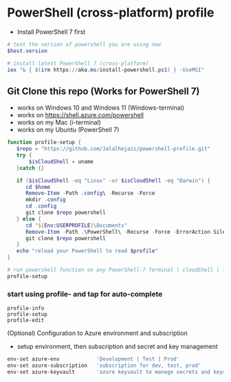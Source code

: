 # PowerShell (cross-platform) profile

- Install PowerShell 7 first

```powershell
# test the version of powershell you are using now
$host.version 

# install latest PowerShell 7 (cross-platform)
iex "& { $(irm https://aka.ms/install-powershell.ps1) } -UseMSI"

```


## Git Clone this repo (Works for PowerShell 7)

- works on Windows 10 and Windows 11 (Windows-terminal)
- works on https://shell.azure.com/powershell
- works on my Mac (i-terminal)
- works on my Ubuntu (PowerShell 7)

```powershell
function profile-setup {
   $repo = "https://github.com/Jalalhejazi/powershell-profile.git"
   try {
       $isCloudShell = uname 
   }catch {}

   if ($isCloudShell -eq "Linux" -or $isCloudShell -eq "Darwin") {
      cd $home
      Remove-Item -Path .config\ -Recurse -Force
      mkdir .config
      cd .config
      git clone $repo powershell
   } else {
      cd "${Env:USERPROFILE}\Documents"
      Remove-Item -Path .\PowerShell\ -Recurse -Force -ErrorAction SilentlyContinue
      git clone $repo powershell
   }
   echo "reload your PowerShell to read $profile"
}

# run powershell function on any PowerShell-7 Terminal | cloudShell | linux | Darwin  
profile-setup
```


### start using profile- and tap for auto-complete
```
profile-info
profile-setup
profile-edit
```


(Optional) Configuration to Azure environment and subscription
- setup environment, then subscription and secret and key management

```powershell
env-set azure-env            'Development | Test | Prod'
env-set azure-subscription   'subscription for dev, test, prod'
env-set azure-keyvault       'azure keyvault to manage secrets and keys' 
```



